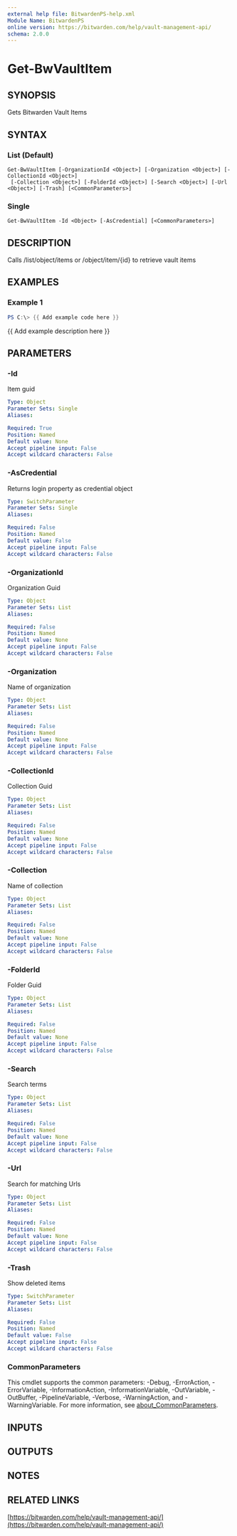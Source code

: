 ```yaml
---
external help file: BitwardenPS-help.xml
Module Name: BitwardenPS
online version: https://bitwarden.com/help/vault-management-api/
schema: 2.0.0
---
```


# Get-BwVaultItem

## SYNOPSIS
Gets Bitwarden Vault Items

## SYNTAX

### List (Default)
```
Get-BwVaultItem [-OrganizationId <Object>] [-Organization <Object>] [-CollectionId <Object>]
 [-Collection <Object>] [-FolderId <Object>] [-Search <Object>] [-Url <Object>] [-Trash] [<CommonParameters>]
```

### Single
```
Get-BwVaultItem -Id <Object> [-AsCredential] [<CommonParameters>]
```

## DESCRIPTION
Calls /list/object/items or /object/item/{id} to retrieve vault items

## EXAMPLES

### Example 1
```powershell
PS C:\> {{ Add example code here }}
```

{{ Add example description here }}

## PARAMETERS

### -Id
Item guid

```yaml
Type: Object
Parameter Sets: Single
Aliases:

Required: True
Position: Named
Default value: None
Accept pipeline input: False
Accept wildcard characters: False
```

### -AsCredential
Returns login property as credential object

```yaml
Type: SwitchParameter
Parameter Sets: Single
Aliases:

Required: False
Position: Named
Default value: False
Accept pipeline input: False
Accept wildcard characters: False
```

### -OrganizationId
Organization Guid

```yaml
Type: Object
Parameter Sets: List
Aliases:

Required: False
Position: Named
Default value: None
Accept pipeline input: False
Accept wildcard characters: False
```

### -Organization
Name of organization

```yaml
Type: Object
Parameter Sets: List
Aliases:

Required: False
Position: Named
Default value: None
Accept pipeline input: False
Accept wildcard characters: False
```

### -CollectionId
Collection Guid

```yaml
Type: Object
Parameter Sets: List
Aliases:

Required: False
Position: Named
Default value: None
Accept pipeline input: False
Accept wildcard characters: False
```

### -Collection
Name of collection

```yaml
Type: Object
Parameter Sets: List
Aliases:

Required: False
Position: Named
Default value: None
Accept pipeline input: False
Accept wildcard characters: False
```

### -FolderId
Folder Guid

```yaml
Type: Object
Parameter Sets: List
Aliases:

Required: False
Position: Named
Default value: None
Accept pipeline input: False
Accept wildcard characters: False
```

### -Search
Search terms

```yaml
Type: Object
Parameter Sets: List
Aliases:

Required: False
Position: Named
Default value: None
Accept pipeline input: False
Accept wildcard characters: False
```

### -Url
Search for matching Urls

```yaml
Type: Object
Parameter Sets: List
Aliases:

Required: False
Position: Named
Default value: None
Accept pipeline input: False
Accept wildcard characters: False
```

### -Trash
Show deleted items

```yaml
Type: SwitchParameter
Parameter Sets: List
Aliases:

Required: False
Position: Named
Default value: False
Accept pipeline input: False
Accept wildcard characters: False
```

### CommonParameters
This cmdlet supports the common parameters: -Debug, -ErrorAction, -ErrorVariable, -InformationAction, -InformationVariable, -OutVariable, -OutBuffer, -PipelineVariable, -Verbose, -WarningAction, and -WarningVariable. For more information, see [about_CommonParameters](http://go.microsoft.com/fwlink/?LinkID=113216).

## INPUTS

## OUTPUTS

## NOTES

## RELATED LINKS

[https://bitwarden.com/help/vault-management-api/](https://bitwarden.com/help/vault-management-api/)

